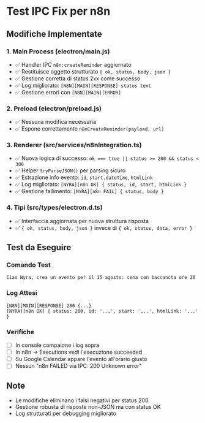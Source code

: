 # Test IPC Fix per n8n

## Modifiche Implementate

### 1. Main Process (electron/main.js)
- ✅ Handler IPC `n8n:createReminder` aggiornato
- ✅ Restituisce oggetto strutturato `{ ok, status, body, json }`
- ✅ Gestione corretta di status 2xx come successo
- ✅ Log migliorato: `[N8N][MAIN][RESPONSE] status text`
- ✅ Gestione errori con `[N8N][MAIN][ERROR]`

### 2. Preload (electron/preload.js)
- ✅ Nessuna modifica necessaria
- ✅ Espone correttamente `n8nCreateReminder(payload, url)`

### 3. Renderer (src/services/n8nIntegration.ts)
- ✅ Nuova logica di successo: `ok === true || status >= 200 && status < 300`
- ✅ Helper `tryParseJSON()` per parsing sicuro
- ✅ Estrazione info evento: `id`, `start.dateTime`, `htmlLink`
- ✅ Log migliorato: `[NYRA][n8n OK] { status, id, start, htmlLink }`
- ✅ Gestione fallimento: `[NYRA][n8n FAIL] { status, body }`

### 4. Tipi (src/types/electron.d.ts)
- ✅ Interfaccia aggiornata per nuova struttura risposta
- ✅ `{ ok, status, body, json }` invece di `{ ok, status, data, error }`

## Test da Eseguire

### Comando Test
```
Ciao Nyra, crea un evento per il 15 agosto: cena con baccancta ore 20
```

### Log Attesi
```
[N8N][MAIN][RESPONSE] 200 {...}
[NYRA][n8n OK] { status: 200, id: '...', start: '...', htmlLink: '...' }
```

### Verifiche
- [ ] In console compaiono i log sopra
- [ ] In n8n → Executions vedi l'esecuzione succeeded
- [ ] Su Google Calendar appare l'evento all'orario giusto
- [ ] Nessun "n8n FAILED via IPC: 200 Unknown error"

## Note
- Le modifiche eliminano i falsi negativi per status 200
- Gestione robusta di risposte non-JSON ma con status OK
- Log strutturati per debugging migliorato
